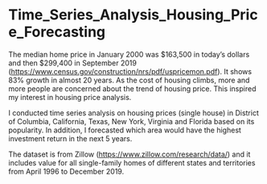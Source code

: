 # Time_Series_Analysis_Housing_Price_Forecasting
The median home price in January 2000 was $163,500 in today’s dollars and then $299,400 in September 2019 (https://www.census.gov/construction/nrs/pdf/uspricemon.pdf). It shows 83% growth in almost 20 years. As the cost of housing climbs, more and more people are concerned about the trend of housing price. This inspired my interest in housing price analysis.

I conducted time series analysis on housing prices (single house) in District of Columbia, California, Texas, New York, Virginia and Florida based on its popularity. In addition, I forecasted which area would have the highest investment return in the next 5 years. 

The dataset is from Zillow (https://www.zillow.com/research/data/) and it includes value for all single-family homes of different states and territories from April 1996 to December 2019.
